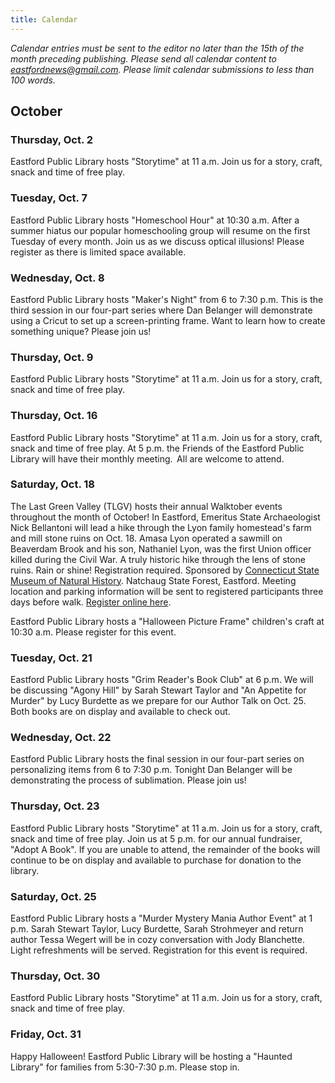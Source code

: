 ```yaml
---
title: Calendar
---
```


*Calendar entries must be sent to the editor no later than the 15th of
the month preceding publishing. Please send all calendar content to
<eastfordnews@gmail.com>. Please limit calendar submissions to less than
100 words.*

## October

### Thursday, Oct. 2

Eastford Public Library hosts "Storytime" at 11 a.m. Join us for a
story, craft, snack and time of free play. 

### Tuesday, Oct. 7

Eastford Public Library hosts "Homeschool Hour" at 10:30 a.m. After a
summer hiatus our popular homeschooling group will resume on the first
Tuesday of every month. Join us as we discuss optical illusions! Please
register as there is limited space available.

### Wednesday, Oct. 8

Eastford Public Library hosts "Maker's Night" from 6 to 7:30 p.m. This
is the third session in our four-part series where Dan Belanger will
demonstrate using a Cricut to set up a screen-printing frame. Want to
learn how to create something unique? Please join us!

### Thursday, Oct. 9

Eastford Public Library hosts "Storytime" at 11 a.m. Join us for a
story, craft, snack and time of free play.

### Thursday, Oct. 16

Eastford Public Library hosts "Storytime" at 11 a.m. Join us for a
story, craft, snack and time of free play. At 5 p.m. the Friends of the
Eastford Public Library will have their monthly meeting.  All are
welcome to attend.

### Saturday, Oct. 18

The Last Green Valley (TLGV) hosts their annual Walktober events
throughout the month of October! In Eastford, Emeritus State
Archaeologist Nick Bellantoni will lead a hike through the Lyon family 
homestead's farm and mill stone ruins on Oct. 18. Amasa Lyon operated a
sawmill on Beaverdam Brook and his son, Nathaniel Lyon, was the first
Union officer killed during the Civil War. A truly historic hike through
the lens of stone ruins. Rain or shine! Registration required. Sponsored
by [Connecticut State Museum of Natural History](https://csmnh.uconn.edu/).
Natchaug State Forest, Eastford. Meeting location and parking
information will be sent to registered participants three days before
walk. [Register online here](https://s.uconn.edu/ruinsct2025).

Eastford Public Library hosts a "Halloween Picture Frame" children's
craft at 10:30 a.m. Please register for this event.

### Tuesday, Oct. 21

Eastford Public Library hosts "Grim Reader's Book Club" at 6 p.m. We
will be discussing "Agony Hill" by Sarah Stewart Taylor and "An Appetite 
for Murder" by Lucy Burdette as we prepare for our Author Talk on Oct. 25. 
Both books are on display and available to check out.

### Wednesday, Oct. 22

Eastford Public Library hosts the final session in our four-part series
on personalizing items from 6 to 7:30 p.m. Tonight Dan Belanger will be
demonstrating the process of sublimation. Please join us!

### Thursday, Oct. 23

Eastford Public Library hosts "Storytime" at 11 a.m. Join us for a
story, craft, snack and time of free play. Join us at 5 p.m. for our
annual fundraiser, "Adopt A Book". If you are unable to attend, the
remainder of the books will continue to be on display and available to
purchase for donation to the library.

### Saturday, Oct. 25

Eastford Public Library hosts a "Murder Mystery Mania Author Event" at 1
p.m. Sarah Stewart Taylor, Lucy Burdette, Sarah Strohmeyer and return
author Tessa Wegert will be in cozy conversation with Jody Blanchette.
Light refreshments will be served. Registration for this event is
required.

### Thursday, Oct. 30

Eastford Public Library hosts "Storytime" at 11 a.m. Join us for a
story, craft, snack and time of free play. 

### Friday, Oct. 31

Happy Halloween! Eastford Public Library will be hosting a "Haunted
Library" for families from 5:30-7:30 p.m. Please stop in.
